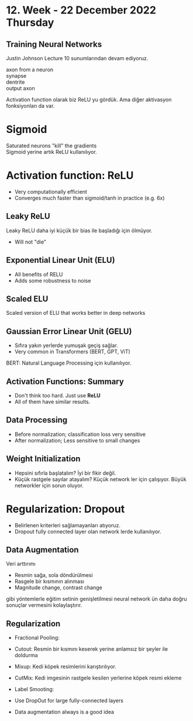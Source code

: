 # 12. Week - 22 December 2022 Thursday

## Training Neural Networks
Justin Johnson Lecture 10 sunumlarından devam ediyoruz.

axon from a neuron  
synapse  
dentrite  
output axon  

Activation function olarak biz ReLU yu gördük. Ama diğer aktivasyon fonksiyonları da var.

# Sigmoid

Saturated neurons "kill" the gradients  
Sigmoid yerine artık ReLU kullanılıyor.  

# Activation function: ReLU
* Very computationally efficient
* Converges much faster than sigmoid/tanh in practice (e.g. 6x)

## Leaky ReLU
Leaky ReLU daha iyi küçük bir bias ile başladığı için ölmüyor.
* Will not "die"

## Exponential Linear Unit (ELU)
* All benefits of RELU
* Adds some robustness to noise

## Scaled ELU
Scaled version of ELU that works better in deep networks

## Gaussian Error Linear Unit (GELU)
* Sıfıra yakın yerlerde yumuşak geçiş sağlar.
* Very common in Transformers (BERT, GPT, ViT)

BERT: Natural Language Processing için kullanılıyor.

## Activation Functions: Summary
* Don't think too hard. Just use **ReLU**
* All of them have similar results.

## Data Processing
* Before normalization; classification loss very sensitive
* After normalization; Less sensitive to small changes

## Weight Initialization
* Hepsini sıfırla başlatalım? İyi bir fikir değil.
* Küçük rastgele sayılar atayalım? Küçük network ler için çalışıyor. Büyük networkler için sorun oluyor.


# Regularization: Dropout
* Belirlenen kriterleri sağlamayanları atıyoruz.
* Dropout fully connected layer olan network lerde kullanılıyor.

## Data Augmentation
Veri arttırımı

* Resmin sağa, sola döndürülmesi
* Rasgele bir kısmının alınması
* Magnitude change, contrast change

gibi yöntemlerle eğitim setinin genişletilmesi neural network ün daha doğru sonuçlar vermesini kolaylaştırır.

## Regularization
* Fractional Pooling: 
* Cutout: Resmin bir kısmını keserek yerine anlamsız bir şeyler ile doldurma
* Mixup: Kedi köpek resimlerini karıştırılıyor.
* CutMix: Kedi imgesinin  rastgele kesilen yerlerine köpek resmi ekleme
* Label Smooting:


* Use DropOut for large fully-connected layers
* Data augmentation always is a good idea

